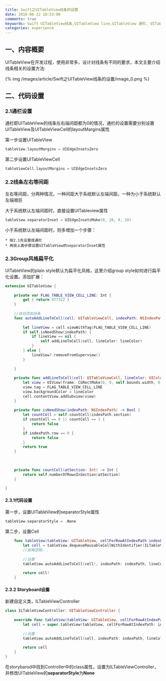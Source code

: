 ```yaml
---
title: Swift之UITableView线条的设置
date: 2016-06-22 10:53:00
comments: true
keywords: Swift UITableView线条,UITableView line,UITableView 通栏, UITableView 线条设置
categories: experience
---
```


## 一、内容概要
UITableView在开发过程，使用非常多，设计对线条有不同的要求，本文主要介绍线条相关的设置方法:

{% img /images/article/Swift之UITableView线条的设置/image_0.png %}


<!-- more -->

## 二、代码设置

### 2.1通栏设置
通栏即UITableView的线条左右端间距都为0的情况，通栏的设置需要分别设置UITableView及UITableViewCell的layoutMargins属性

第一步设置UITableView
``` swift
tableView.layoutMargins = UIEdgeInsetsZero
```
第二步设置UITableViewCell
``` swift
tableViewCell.layoutMargins = UIEdgeInsetsZero
```

### 2.2线条左右等间距
左右等间距，分两种情况，一种间距大于系统默认左端间距，一种为小于系统默认左端艰巨

大于系统默认左端间距时，直接设置UITableview属性

``` swift
tableView.separatorInset = UIEdgeInsetsMake(0, 20, 0, 20)
```

小于系统默认左端间距时，则多增加一个步骤：
	
	* 按2.1先设置成通栏
	* 再按上面步骤设置UITableView的separatorInset属性


### 2.3Group风格扁平化
UITableView的plain style默认为扁平化风格，这里介绍group style如何进行扁平化设置。添加扩展：

``` swift
extension UITableView {
    
    private var FLAG_TABLE_VIEW_CELL_LINE: Int {
        get { return 977322 }
    }
    
    //自动添加线条
    func autoAddLineToCell(cell: UITableViewCell, indexPath: NSIndexPath, lineColor: UIColor) {
        
        let lineView = cell.viewWithTag(FLAG_TABLE_VIEW_CELL_LINE)
        if self.isNeedShow(indexPath) {
            if lineView == nil {
                self.addLineToCell(cell, lineColor: lineColor)
            }
        } else {
            lineView?.removeFromSuperview()
        }
        
    }
    
    private func addLineToCell(cell: UITableViewCell, lineColor: UIColor) {
        let view = UIView(frame: CGRectMake(0, 0, self.bounds.width, 0.5))
        view.tag = FLAG_TABLE_VIEW_CELL_LINE
        view.backgroundColor = lineColor
        cell.contentView.addSubview(view)
    }
    
    private func isNeedShow(indexPath: NSIndexPath) -> Bool {
        let countCell = self.countCell(indexPath.section)
        if countCell == 0 || countCell == 1 {
            return false
        }
        if indexPath.row == 0 {
            return false
        }
        return true
    }
    
    
    
    private func countCell(atSection: Int) -> Int {
        return self.numberOfRowsInSection(atSection)
    }
    
}

```

#### 2.3.1代码设置
第一步，设置UITableView的separatorStyle属性
``` swift
tableView.separatorStyle = .None
```
第二步，设置Cell

``` swift
    func tableView(tableView: UITableView, cellForRowAtIndexPath indexPath: NSIndexPath) -> UITableViewCell {
        let cell = tableView.dequeueReusableCellWithIdentifier(ILTableView_Cell)
        //省略逻辑...
        
        //设置
        tableView.autoAddLineToCell(cell!, indexPath: indexPath, lineColor: UIColor.lightGrayColor())
        
        return cell!
    }
```

#### 2.3.2 Storyboard设置
新建自定义类，ILTableViewController

``` swift
class ILTableViewController: UITableViewController {
    
    override func tableView(tableView: UITableView, cellForRowAtIndexPath indexPath: NSIndexPath) -> UITableViewCell {
        let cell = super.tableView(tableView, cellForRowAtIndexPath: indexPath)
        
        //设置
        tableView.autoAddLineToCell(cell, indexPath: indexPath, lineColor: UIColor.lightGrayColor())
        
        return cell
    }
}
```


在storybarod中找到Controller中的class属性，设置为ILTableViewController，并修改UITableView的**separatorStyle**为**None**